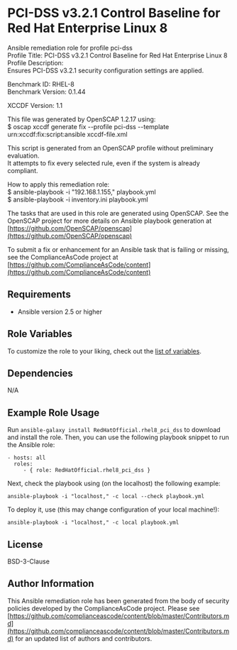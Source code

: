 PCI-DSS v3.2.1 Control Baseline for Red Hat Enterprise Linux 8
=========

Ansible remediation role for profile pci-dss  
Profile Title:  PCI-DSS v3.2.1 Control Baseline for Red Hat Enterprise Linux 8  
Profile Description:  
Ensures PCI-DSS v3.2.1 security configuration settings are applied.  
  
Benchmark ID:  RHEL-8  
Benchmark Version:  0.1.44  
  
XCCDF Version:  1.1  
  
This file was generated by OpenSCAP 1.2.17 using:  
	$ oscap xccdf generate fix --profile pci-dss --template urn:xccdf:fix:script:ansible xccdf-file.xml  
  
This script is generated from an OpenSCAP profile without preliminary evaluation.  
It attempts to fix every selected rule, even if the system is already compliant.  
  
How to apply this remediation role:  
$ ansible-playbook -i "192.168.1.155," playbook.yml  
$ ansible-playbook -i inventory.ini playbook.yml

The tasks that are used in this role are generated using OpenSCAP.
See the OpenSCAP project for more details on Ansible playbook generation at [https://github.com/OpenSCAP/openscap](https://github.com/OpenSCAP/openscap)

To submit a fix or enhancement for an Ansible task that is failing or missing,
see the ComplianceAsCode project at [https://github.com/ComplianceAsCode/content](https://github.com/ComplianceAsCode/content)

Requirements
------------

- Ansible version 2.5 or higher

Role Variables
--------------

To customize the role to your liking, check out the [list of variables](vars/main.yml).

Dependencies
------------

N/A

Example Role Usage
----------------

Run `ansible-galaxy install RedHatOfficial.rhel8_pci_dss` to
download and install the role. Then, you can use the following playbook snippet to run the Ansible role:

    - hosts: all
      roles:
         - { role: RedHatOfficial.rhel8_pci_dss }

Next, check the playbook using (on the localhost) the following example:

    ansible-playbook -i "localhost," -c local --check playbook.yml

To deploy it, use (this may change configuration of your local machine!):

    ansible-playbook -i "localhost," -c local playbook.yml

License
-------

BSD-3-Clause

Author Information
------------------

This Ansible remediation role has been generated from the body of security
policies developed by the ComplianceAsCode project. Please see
[https://github.com/complianceascode/content/blob/master/Contributors.md](https://github.com/complianceascode/content/blob/master/Contributors.md)
for an updated list of authors and contributors.
